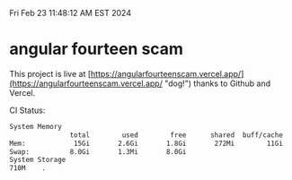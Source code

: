 Fri Feb 23 11:48:12 AM EST 2024

# angular fourteen scam


This project is live at [https://angularfourteenscam.vercel.app/](https://angularfourteenscam.vercel.app/ "dog!") thanks to Github and Vercel.

CI Status: 

```bash
System Memory
               total        used        free      shared  buff/cache   available
Mem:            15Gi       2.6Gi       1.8Gi       272Mi        11Gi        12Gi
Swap:          8.0Gi       1.3Mi       8.0Gi
System Storage
710M	.
```
